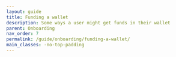 ```yaml
---
layout: guide
title: Funding a wallet
description: Some ways a user might get funds in their wallet
parent: Onboarding
nav_order: 7
permalink: /guide/onboarding/funding-a-wallet/
main_classes: -no-top-padding
---
```


